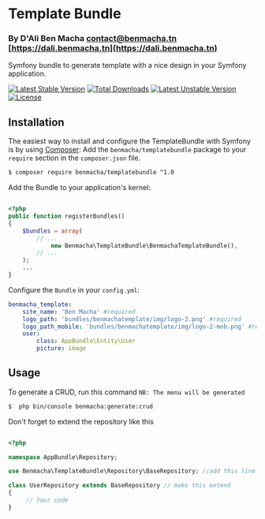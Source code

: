 Template Bundle
===============
### By D'Ali Ben Macha <contact@benmacha.tn> [https://dali.benmacha.tn](https://dali.benmacha.tn) ###

Symfony bundle to generate template with a nice design in your Symfony application.

[![Latest Stable Version](https://poser.pugx.org/benmacha/templatebundle/version)](https://packagist.org/packages/benmacha/templatebundle) [![Total Downloads](https://poser.pugx.org/benmacha/templatebundle/downloads)](https://packagist.org/packages/benmacha/templatebundle) [![Latest Unstable Version](https://poser.pugx.org/benmacha/templatebundle/v/unstable)](//packagist.org/packages/benmacha/templatebundle) [![License](https://poser.pugx.org/benmacha/templatebundle/license)](https://packagist.org/packages/benmacha/templatebundle) 

## Installation

The easiest way to install and configure the TemplateBundle with Symfony is by using
[Composer](https://getcomposer.org/):
Add the `benmacha/templatebundle` package to your `require` section in the `composer.json` file.

``` bash
$ composer require benmacha/templatebundle ^1.0
```
Add the Bundle to your application's kernel:

``` php

<?php
public function registerBundles()
{
    $bundles = array(
        // ...
            new Benmacha\TemplateBundle\BenmachaTemplateBundle(),
        // ...
    );
    ...
}
```

Configure the `Bundle` in your `config.yml`:

``` yaml
benmacha_template:
    site_name: 'Ben Macha' #required
    logo_path: 'bundles/benmachatemplate/img/logo-2.png' #required
    logo_path_mobile: 'bundles/benmachatemplate/img/logo-2-mob.png' #required
    user:
        class: AppBundle\Entity\User
        picture: image

```


## Usage

To generate a CRUD, run this command 
`NB: The menu will be generated `

``` bash
$  php bin/console benmacha:generate:crud
```

Don't forget to extend the repository like this

``` php

<?php

namespace AppBundle\Repository;

use Benmacha\TemplateBundle\Repository\BaseRepository; //add this line

class UserRepository extends BaseRepository // make this extend
{
     // Your code   
}
        
```